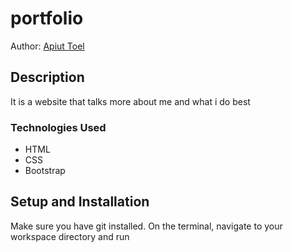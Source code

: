 
# portfolio
Author: [Apiut Toel](toelapiut7@gmail.com)
## Description
It is a website that talks more about me and what i do best

### Technologies Used
* HTML
* CSS
* Bootstrap


## Setup and Installation
Make sure you have git installed. On the terminal, navigate to your workspace directory and run
